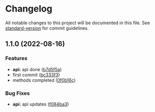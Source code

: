 # Changelog

All notable changes to this project will be documented in this file. See [standard-version](https://github.com/conventional-changelog/standard-version) for commit guidelines.

## 1.1.0 (2022-08-16)


### Features

* **api:** api done ([b7d5f5a](https://github.com/jhderojasUVa/analyted-frontend-todo/commit/b7d5f5aa42c4dccc61e841ff14b00d0f6907284c))
* first commit ([bc333f3](https://github.com/jhderojasUVa/analyted-frontend-todo/commit/bc333f394b7741b513b96100cc9a27518f2bb1c4))
* methods completed ([0f0b16c](https://github.com/jhderojasUVa/analyted-frontend-todo/commit/0f0b16c125c85b22c92b0c359babd41a47f688a6))


### Bug Fixes

* **api:** api updates ([f084ba3](https://github.com/jhderojasUVa/analyted-frontend-todo/commit/f084ba3d048b8339c9353e91c38a7e30f71d6052))
